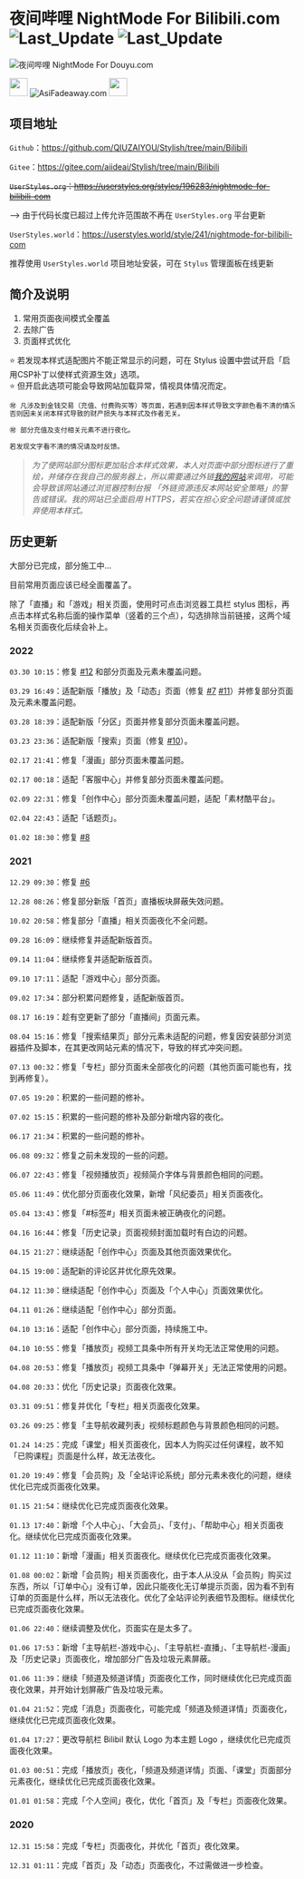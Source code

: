 # 夜间哔哩 NightMode For Bilibili.com ![Last_Update](https://img.shields.io/badge/%E6%96%BD%E5%B7%A5%E4%B8%AD-%E6%95%AC%E8%AF%B7%E6%9C%9F%E5%BE%85-brightgreen) ![Last_Update](https://img.shields.io/badge/%E6%9C%80%E5%90%8E%E6%9B%B4%E6%96%B0-2022.03.30-blue)

![夜间哔哩 NightMode For Douyu.com](https://www.asifadeaway.com/Stylish/bilibili/StylishCover.png)

<img src="https://camo.githubusercontent.com/3177a12d6dac9a08032f768208bde1cc65437e2fe48b102969255eb7ff5b7512/68747470733a2f2f7777772e61736966616465617761792e636f6d2f696d616765732f66617669636f6e2e737667" width="32" height="32"> ![AsiFadeaway.com](https://www.asifadeaway.com/imgs/Logo.png) <img src="https://camo.githubusercontent.com/3177a12d6dac9a08032f768208bde1cc65437e2fe48b102969255eb7ff5b7512/68747470733a2f2f7777772e61736966616465617761792e636f6d2f696d616765732f66617669636f6e2e737667" width="32" height="32">

## 项目地址

`Github`：<https://github.com/QIUZAIYOU/Stylish/tree/main/Bilibili>

`Gitee`：<https://gitee.com/aiideai/Stylish/tree/main/Bilibili>

~~`UserStyles.org`：<https://userstyles.org/styles/196283/nightmode-for-bilibili-com>~~
  
--> 由于代码长度已超过上传允许范围故不再在 `UserStyles.org` 平台更新

`UserStyles.world`：<https://userstyles.world/style/241/nightmode-for-bilibili-com>

推荐使用 `UserStyles.world` 项目地址安装，可在 `Stylus` 管理面板在线更新

## 简介及说明

1. 常用页面夜间模式全覆盖
2. 去除广告
3. 页面样式优化

⭐ 若发现本样式适配图片不能正常显示的问题，可在 Stylus 设置中尝试开启「启用CSP补丁以使样式资源生效」选项。  
⭐ 但开启此选项可能会导致网站加载异常，情视具体情况而定。

```ruby
㊖ 凡涉及到金钱交易（充值、付费购买等）等页面，若遇到因本样式导致文字颜色看不清的情况，请关闭本样式之后再进行金钱交易操作。
否则因未关闭本样式导致的财产损失与本样式及作者无关。

㊖ 部分充值及支付相关元素不进行夜化。

若发现文字看不清的情况请及时反馈。
```

> *为了使网站部分图标更加贴合本样式效果，本人对页面中部分图标进行了重绘，并储存在我自己的服务器上，所以需要通过外链[我的网站](https://www.asifadeaway.com)来调用，可能会导致该网站通过浏览器控制台报 「外链资源违反本网站安全策略」的警告或错误。我的网站已全面启用 HTTPS，若实在担心安全问题请谨慎或放弃使用本样式。*

## 历史更新

大部分已完成，部分施工中...

目前常用页面应该已经全面覆盖了。

除了「直播」和「游戏」相关页面，使用时可点击浏览器工具栏 stylus 图标，再点击本样式名称后面的操作菜单（竖着的三个点），勾选排除当前链接，这两个域名相关页面夜化后续会补上。

### 2022

`03.30 10:15`：修复 [#12](https://github.com/QIUZAIYOU/Stylish/issues/12) 和部分页面及元素未覆盖问题。

`03.29 16:49`：适配新版「播放」及「动态」页面（修复 [#7](https://github.com/QIUZAIYOU/Stylish/issues/7) [#11](https://github.com/QIUZAIYOU/Stylish/issues/11)）并修复部分页面及元素未覆盖问题。

`03.28 18:39`：适配新版「分区」页面并修复部分页面未覆盖问题。

`03.23 23:36`：适配新版「搜索」页面（修复 [#10](https://github.com/QIUZAIYOU/Stylish/issues/10)）。

`02.17 21:41`：修复「漫画」部分页面未覆盖问题。

`02.17 00:18`：适配「客服中心」并修复部分页面未覆盖问题。

`02.09 22:31`：修复「创作中心」部分页面未覆盖问题，适配「素材酷平台」。

`02.04 22:43`：适配「话题页」。

`01.02 18:30`：修复 [#8](https://github.com/QIUZAIYOU/Stylish/issues/8)

### 2021

`12.29 09:30`：修复 [#6](https://github.com/QIUZAIYOU/Stylish/issues/6)

`12.28 08:26`：修复部分新版「首页」直播板块屏蔽失效问题。

`10.02 20:58`：修复部分「直播」相关页面夜化不全问题。

`09.28 16:09`：继续修复并适配新版首页。

`09.14 11:04`：继续修复并适配新版首页。

`09.10 17:11`：适配「游戏中心」部分页面。

`09.02 17:34`：部分积累问题修复，适配新版首页。

`08.17 16:19`：趁有空更新了部分「直播间」页面元素。

`08.04 15:16`：修复「搜索结果页」部分元素未适配的问题，修复因安装部分浏览器插件及脚本，在其更改网站元素的情况下，导致的样式冲突问题。

`07.13 00:32`：修复「专栏」部分页面未全部夜化的问题（其他页面可能也有，找到再修复）。

`07.05 19:20`：积累的一些问题的修补。

`07.02 15:15`：积累的一些问题的修补及部分新增内容的夜化。

`06.17 21:34`：积累的一些问题的修补。

`06.08 09:32`：修复之前未发现的一些的问题。

`06.07 22:43`：修复「视频播放页」视频简介字体与背景颜色相同的问题。

`05.06 11:49`：优化部分页面夜化效果，新增「风纪委员」相关页面夜化。

`05.04 13:43`：修复「#标签#」相关页面未被正确夜化的问题。

`04.16 16:44`：修复「历史记录」页面视频封面加载时有白边的问题。

`04.15 21:27`：继续适配「创作中心」页面及其他页面效果优化。

`04.15 19:00`：适配新的评论区并优化原先效果。

`04.12 11:30`：继续适配「创作中心」页面及「个人中心」页面效果优化。

`04.11 01:26`：继续适配「创作中心」部分页面。

`04.10 13:16`：适配「创作中心」部分页面，持续施工中。

`04.10 10:55`：修复「播放页」视频工具条中所有开关均无法正常使用的问题。

`04.08 20:53`：修复「播放页」视频工具条中「弹幕开关」无法正常使用的问题。

`04.08 20:33`：优化「历史记录」页面夜化效果。

`03.31 09:51`：修复并优化「专栏」相关页面夜化效果。

`03.26 09:25`：修复「主导航收藏列表」视频标题颜色与背景颜色相同的问题。

`01.24 14:25`：完成「课堂」相关页面夜化，因本人为购买过任何课程，故不知「已购课程」页面是什么样，故无法夜化。

`01.20 19:49`：修复「会员购」及「全站评论系统」部分元素未夜化的问题，继续优化已完成页面夜化效果。

`01.15 21:54`：继续优化已完成页面夜化效果。

`01.13 17:40`：新增「个人中心」、「大会员」、「支付」、「帮助中心」相关页面夜化。继续优化已完成页面夜化效果。

`01.12 11:10`：新增「漫画」相关页面夜化。继续优化已完成页面夜化效果。

`01.08 00:02`：新增「会员购」相关页面夜化，由于本人从没从「会员购」购买过东西，所以「订单中心」没有订单，因此只能夜化无订单提示页面，因为看不到有订单的页面是什么样，所以无法夜化。优化了全站评论列表细节及图标。继续优化已完成页面夜化效果。

`01.06 22:40`：继续调整及优化，页面实在是太多了。

`01.06 17:53`：新增「主导航栏-游戏中心」、「主导航栏-直播」、「主导航栏-漫画」及「历史记录」页面夜化，增加部分广告及垃圾元素屏蔽。

`01.06 11:39`：继续「频道及频道详情」页面夜化工作，同时继续优化已完成页面夜化效果，并开始计划屏蔽广告及垃圾元素。

`01.04 21:52`：完成「消息」页面夜化，可能完成「频道及频道详情」页面夜化，继续优化已完成页面夜化效果。

`01.04 17:27`：更改导航栏 Bilibil 默认 Logo 为本主题 Logo ，继续优化已完成页面夜化效果。

`01.03 00:51`：完成「播放页」夜化，「频道及频道详情」页面、「课堂」页面部分元素夜化，继续优化已完成页面夜化效果。

`01.01 01:58`：完成「个人空间」夜化，优化「首页」及「专栏」页面夜化效果。

### 2020

`12.31 15:58`：完成「专栏」页面夜化，并优化「首页」夜化效果。

`12.31 01:11`：完成「首页」及「动态」页面夜化，不过需做进一步检查。
